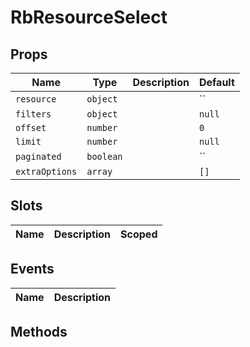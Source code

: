 # RbResourceSelect

> 

## Props

| Name | Type | Description | Default |
| ---- | ---- | ----------- | ------- |
| `resource` | `object` |  | `` |
| `filters` | `object` |  | `null` |
| `offset` | `number` |  | `0` |
| `limit` | `number` |  | `null` |
| `paginated` | `boolean` |  | `` |
| `extraOptions` | `array` |  | `[]` |

## Slots

| Name | Description | Scoped |
| ---- | ----------- | ------ |

## Events

| Name | Description |
| ---- | ----------- |

## Methods
